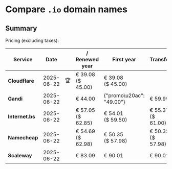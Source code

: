 # Compare `.io` domain names

## Summary

Pricing (excluding taxes):

| Service | Date |  | / Renewed year | First year | Transfer | Restoration |
|--|--|--|--|--|--|--|
| **Cloudflare** | 2025-06-22 | 🏆 | € 39.08<br>($ 45.00) | € 39.08<br>($ 45.00) |  |  |
| **Gandi** | 2025-06-22 |  | € 44.00 | {"promo\u20ac": "49.00"} | € 59.99 | € 110.00 |
| **Internet.bs** | 2025-06-22 |  | € 57.05<br>($ 62.85) | € 54.01<br>($ 59.50) | € 55.37<br>($ 61.00) | € 120.59<br>($ 132.85) |
| **Namecheap** | 2025-06-22 |  | € 54.69<br>($ 62.98) | € 50.35<br>($ 57.98) | € 50.35<br>($ 57.98) |  |
| **Scaleway** | 2025-06-22 |  | € 83.09 | € 90.01 | € 90.01 | € 116.00 |
